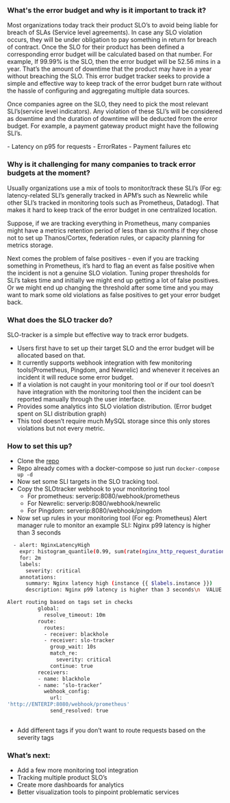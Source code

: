 ### What's the error budget and why is it important to track it?

<p> Most organizations today track their product SLO’s to avoid being liable for breach of SLAs (Service level agreements). In case any SLO violation occurs, they will be under obligation to pay something in return for breach of contract. Once the SLO for their product has been defined a corresponding error budget will be calculated based on that number. For example, If 99.99% is the SLO, then the error budget will be 52.56 mins in a year. That’s the amount of downtime that the product may have in a year without breaching the SLO. This error budget tracker seeks to provide a simple and effective way to keep track of the error budget burn rate without the hassle of configuring and aggregating multiple data sources.</p>   

<p>Once companies agree on the SLO, they need to pick the most relevant SLI’s(service level indicators). Any violation of these SLI’s will be considered as downtime and the duration of downtime will be deducted from the error budget. For example, a payment gateway product might have the following SLI’s.</p>
- Latency on p95 for requests
- ErrorRates
- Payment failures etc


### Why is it challenging for many companies to track error budgets at the moment?

<p>Usually organizations use a mix of tools to monitor/track these SLI’s (For eg: latency-related SLI’s generally tracked in APM’s such as Newrelic while other SLI’s tracked in monitoring tools such as Prometheus, Datadog). That makes it hard to keep track of the error budget in one centralized location.</p>

<p>Suppose, if we are tracking everything in Prometheus, many companies might have a metrics retention period of less than six months if they chose not to set up Thanos/Cortex, federation rules, or capacity planning for metrics storage.</p>

<p>Next comes the problem of false positives - even if you are tracking something in Prometheus, it’s hard to flag an event as false positive when the incident is not a genuine SLO violation. Tuning proper thresholds for SLI’s takes time and initially we might end up getting a lot of false positives. Or we might end up changing the threshold after some time and you may want to mark some old violations as false positives to get your error budget back.</p>


### What does the SLO tracker do?
SLO-tracker is a simple but effective way to track error budgets. 
- Users first have to set up their target SLO and the error budget will be allocated based on that.
- It currently supports webhook integration with few monitoring tools(Prometheus, Pingdom, and Newrelic) and whenever it receives an incident it will reduce some error budget.
- If a violation is not caught in your monitoring tool or if our tool doesn’t have integration with the monitoring tool then the incident can be reported manually through the user interface.
- Provides some analytics into SLO violation distribution. (Error budget spent on SLI distribution graph) 
- This tool doesn’t require much MySQL storage since this only stores violations but not every metric.

### How to set this up?
- Clone the [repo](https://github.com/roshan8/slo-tracker)
- Repo already comes with a docker-compose so just run `docker-compose up -d`
- Now set some SLI targets in the SLO tracking tool.
- Copy the SLOtracker webhook to your monitoring tool
  - For prometheus: serverip:8080/webhook/prometheus
  - For Newrelic: serverip:8080/webhook/newrelic
  - For Pingdom: serverip:8080/webhook/pingdom
- Now set up rules in your monitoring tool (For eg: Prometheus)
Alert manager rule to monitor an example SLI: Nginx p99 latency is higher than 3 seconds
```sh
  - alert: NginxLatencyHigh
    expr: histogram_quantile(0.99, sum(rate(nginx_http_request_duration_seconds_bucket[2m])) by (host, node)) > 3
    for: 2m
    labels:
      severity: critical
    annotations:
      summary: Nginx latency high (instance {{ $labels.instance }})
      description: Nginx p99 latency is higher than 3 seconds\n  VALUE = {{ $value }}\n  LABELS: {{ $labels }}
```

```sh
Alert routing based on tags set in checks
          global:
            resolve_timeout: 10m
          route:
            routes:
            - receiver: blackhole
            - receiver: slo-tracker
              group_wait: 10s
              match_re:
                severity: critical
              continue: true
          receivers:
          - name: blackhole
          - name: ‘slo-tracker’
            webhook_config: 
              url: 
'http://ENTERIP:8080/webhook/prometheus'
              send_resolved: true
                
```

- Add different tags if you don’t want to route requests based on the severity tags

### What’s next:
- Add a few more monitoring tool integration
- Tracking multiple product SLO’s
- Create more dashboards for analytics
- Better visualization tools to pinpoint problematic services
